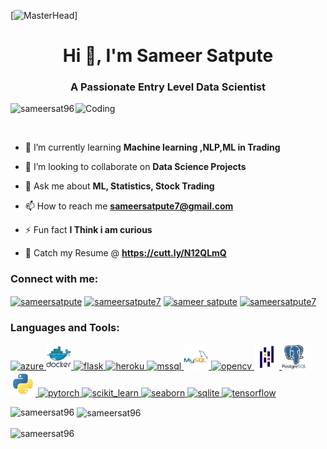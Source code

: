 [![MasterHead](https://res.cloudinary.com/teepublic/image/private/s--jBZ0jMyR--/t_Preview/b_rgb:191919,c_lpad,f_jpg,h_630,q_90,w_1200/v1598607408/production/designs/13481763_0.jpg)]

<h1 align="center">Hi 👋, I'm Sameer Satpute</h1>
<h3 align="center">A Passionate Entry Level Data Scientist</h3>

<img align="right" alt="Coding" width="400" src="https://flowrecyadesignandmanagementoftraining411550810.files.wordpress.com/2020/07/giphy.gif?w=775">

<p align="left"> <img src="https://komarev.com/ghpvc/?username=sameersat96&label=Profile%20views&color=0e75b6&style=flat" alt="sameersat96" /> </p>

<p align="left"> <a href="https://twitter.com/" target="blank"><img src="https://img.shields.io/twitter/follow/?logo=twitter&style=for-the-badge" alt="" /></a> </p>

- 🌱 I’m currently learning **Machine learning ,NLP,ML in Trading**

- 👯 I’m looking to collaborate on **Data Science Projects**

- 💬 Ask me about **ML, Statistics, Stock Trading**

- 📫 How to reach me **sameersatpute7@gmail.com**

- ⚡ Fun fact **I Think i am curious**

- 📖 Catch my  Resume @ **https://cutt.ly/N12QLmQ**

<h3 align="left">Connect with me:</h3>
<p align="left">
<a href="https://linkedin.com/in/sameersatpute" target="blank"><img align="center" src="https://raw.githubusercontent.com/rahuldkjain/github-profile-readme-generator/master/src/images/icons/Social/linked-in-alt.svg" alt="sameersatpute" height="30" width="40" /></a>
<a href="https://instagram.com/sameersatpute7" target="blank"><img align="center" src="https://raw.githubusercontent.com/rahuldkjain/github-profile-readme-generator/master/src/images/icons/Social/instagram.svg" alt="sameersatpute7" height="30" width="40" /></a>
<a href="https://medium.com/@sameersatpute" target="blank"><img align="center" src="https://raw.githubusercontent.com/rahuldkjain/github-profile-readme-generator/master/src/images/icons/Social/medium.svg" alt="sameer satpute" height="30" width="40" /></a>
<a href="https://www.hackerrank.com/sameersatpute7" target="blank"><img align="center" src="https://raw.githubusercontent.com/rahuldkjain/github-profile-readme-generator/master/src/images/icons/Social/hackerrank.svg" alt="sameersatpute7" height="30" width="40" /></a>
</p>

<h3 align="left">Languages and Tools:</h3>
<p align="left"> <a href="https://azure.microsoft.com/en-in/" target="_blank" rel="noreferrer"> <img src="https://www.vectorlogo.zone/logos/microsoft_azure/microsoft_azure-icon.svg" alt="azure" width="40" height="40"/> </a> <a href="https://www.docker.com/" target="_blank" rel="noreferrer"> <img src="https://raw.githubusercontent.com/devicons/devicon/master/icons/docker/docker-original-wordmark.svg" alt="docker" width="40" height="40"/> </a> <a href="https://flask.palletsprojects.com/" target="_blank" rel="noreferrer"> <img src="https://www.vectorlogo.zone/logos/pocoo_flask/pocoo_flask-icon.svg" alt="flask" width="40" height="40"/> </a> <a href="https://heroku.com" target="_blank" rel="noreferrer"> <img src="https://www.vectorlogo.zone/logos/heroku/heroku-icon.svg" alt="heroku" width="40" height="40"/> </a> <a href="https://www.microsoft.com/en-us/sql-server" target="_blank" rel="noreferrer"> <img src="https://www.svgrepo.com/show/303229/microsoft-sql-server-logo.svg" alt="mssql" width="40" height="40"/> </a> <a href="https://www.mysql.com/" target="_blank" rel="noreferrer"> <img src="https://raw.githubusercontent.com/devicons/devicon/master/icons/mysql/mysql-original-wordmark.svg" alt="mysql" width="40" height="40"/> </a> <a href="https://opencv.org/" target="_blank" rel="noreferrer"> <img src="https://www.vectorlogo.zone/logos/opencv/opencv-icon.svg" alt="opencv" width="40" height="40"/> </a> <a href="https://pandas.pydata.org/" target="_blank" rel="noreferrer"> <img src="https://raw.githubusercontent.com/devicons/devicon/2ae2a900d2f041da66e950e4d48052658d850630/icons/pandas/pandas-original.svg" alt="pandas" width="40" height="40"/> </a> <a href="https://www.postgresql.org" target="_blank" rel="noreferrer"> <img src="https://raw.githubusercontent.com/devicons/devicon/master/icons/postgresql/postgresql-original-wordmark.svg" alt="postgresql" width="40" height="40"/> </a> <a href="https://www.python.org" target="_blank" rel="noreferrer"> <img src="https://raw.githubusercontent.com/devicons/devicon/master/icons/python/python-original.svg" alt="python" width="40" height="40"/> </a> <a href="https://pytorch.org/" target="_blank" rel="noreferrer"> <img src="https://www.vectorlogo.zone/logos/pytorch/pytorch-icon.svg" alt="pytorch" width="40" height="40"/> </a> <a href="https://scikit-learn.org/" target="_blank" rel="noreferrer"> <img src="https://upload.wikimedia.org/wikipedia/commons/0/05/Scikit_learn_logo_small.svg" alt="scikit_learn" width="40" height="40"/> </a> <a href="https://seaborn.pydata.org/" target="_blank" rel="noreferrer"> <img src="https://seaborn.pydata.org/_images/logo-mark-lightbg.svg" alt="seaborn" width="40" height="40"/> </a> <a href="https://www.sqlite.org/" target="_blank" rel="noreferrer"> <img src="https://www.vectorlogo.zone/logos/sqlite/sqlite-icon.svg" alt="sqlite" width="40" height="40"/> </a> <a href="https://www.tensorflow.org" target="_blank" rel="noreferrer"> <img src="https://www.vectorlogo.zone/logos/tensorflow/tensorflow-icon.svg" alt="tensorflow" width="40" height="40"/> </a> </p>

<p><img align="left" src="https://github-readme-stats.vercel.app/api/top-langs?username=sameersat96&show_icons=true&locale=en&layout=compact" alt="sameersat96" /></p>

<p>&nbsp;<img align="center" src="https://github-readme-stats.vercel.app/api?username=sameersat96&show_icons=true&locale=en" alt="sameersat96" /></p>

<p><img align="center" src="https://github-readme-streak-stats.herokuapp.com/?user=sameersat96&" alt="sameersat96" /></p>
